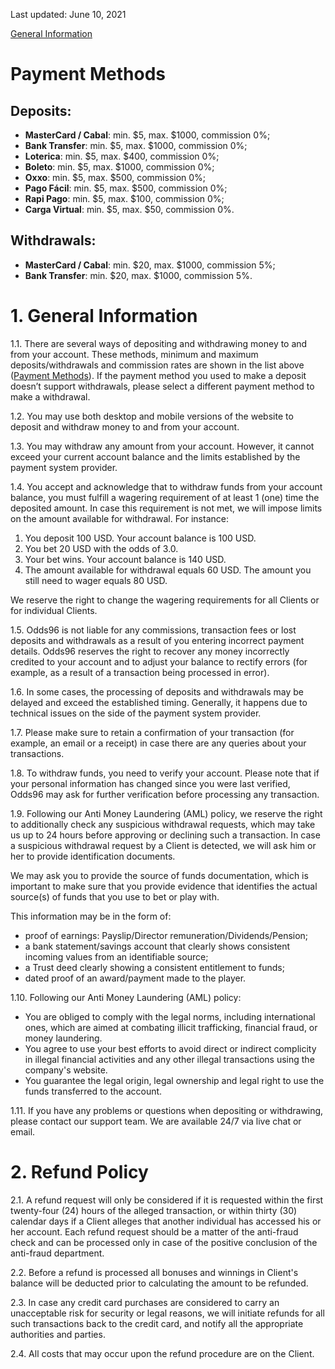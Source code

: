 <Version>Last updated: June 10, 2021</Version>

[General Information](#general-information)

# Payment Methods

## Deposits:
-   **MasterCard / Cabal**: min. $5, max. $1000, commission 0%;
-   **Bank Transfer**: min. $5, max. $1000, commission 0%;
-   **Loterica**: min. $5, max. $400, commission 0%;
-   **Boleto**: min. $5, max. $1000, commission 0%;
-   **Oxxo**: min. $5, max. $500, commission 0%;
-   **Pago Fácil**: min. $5, max. $500, commission 0%;
-   **Rapi Pago**: min. $5, max. $100, commission 0%;
-   **Carga Virtual**: min. $5, max. $50, commission 0%.
    
## Withdrawals:
-   **MasterCard / Cabal**: min. $20, max. $1000, commission 5%;
-   **Bank Transfer**: min. $20, max. $1000, commission 5%.
    
# 1. General Information

1.1. There are several ways of depositing and withdrawing money to and from your account. These methods, minimum and maximum deposits/withdrawals and commission rates are shown in the list above ([Payment Methods](#payment-methods)). If the payment method you used to make a deposit doesn’t support withdrawals, please select a different payment method to make a withdrawal.

1.2. You may use both desktop and mobile versions of the website to deposit and withdraw money to and from your account.

1.3. You may withdraw any amount from your account. However, it cannot exceed your current account balance and the limits established by the payment system provider.

1.4. You accept and acknowledge that to withdraw funds from your account balance, you must fulfill a wagering requirement of at least 1 (one) time the deposited amount. In case this requirement is not met, we will impose limits on the amount available for withdrawal. For instance:

1. You deposit 100 USD. Your account balance is 100 USD.
2. You bet 20 USD with the odds of 3.0.
3. Your bet wins. Your account balance is 140 USD.
4. The amount available for withdrawal equals 60 USD. The amount you still need to wager equals 80 USD.

We reserve the right to change the wagering requirements for all Clients or for individual Clients.

1.5. Odds96 is not liable for any commissions, transaction fees or lost deposits and withdrawals as a result of you entering incorrect payment details. Odds96 reserves the right to recover any money incorrectly credited to your account and to adjust your balance to rectify errors (for example, as a result of a transaction being processed in error).

1.6. In some cases, the processing of deposits and withdrawals may be delayed and exceed the established timing. Generally, it happens due to technical issues on the side of the payment system provider.

1.7. Please make sure to retain a confirmation of your transaction (for example, an email or a receipt) in case there are any queries about your transactions.

1.8. To withdraw funds, you need to verify your account. Please note that if your personal information has changed since you were last verified, Odds96 may ask for further verification before processing any transaction.

1.9. Following our Anti Money Laundering (AML) policy, we reserve the right to additionally check any suspicious withdrawal requests, which may take us up to 24 hours before approving or declining such a transaction. In case a suspicious withdrawal request by a Client is detected, we will ask him or her to provide identification documents.

We may ask you to provide the source of funds documentation, which is important to make sure that you provide evidence that identifies the actual source(s) of funds that you use to bet or play with.

This information may be in the form of:
-   proof of earnings: Payslip/Director remuneration/Dividends/Pension;
-   a bank statement/savings account that clearly shows consistent incoming values from an identifiable source;
-   a Trust deed clearly showing a consistent entitlement to funds;
-   dated proof of an award/payment made to the player.

1.10. Following our Anti Money Laundering (AML) policy:
-   You are obliged to comply with the legal norms, including international ones, which are aimed at combating illicit trafficking, financial fraud, or money laundering.
-   You agree to use your best efforts to avoid direct or indirect complicity in illegal financial activities and any other illegal transactions using the company's website.
-   You guarantee the legal origin, legal ownership and legal right to use the funds transferred to the account.
   
1.11. If you have any problems or questions when depositing or withdrawing, please contact our support team. We are available 24/7 via live chat or email.

# 2. Refund Policy

2.1. A refund request will only be considered if it is requested within the first twenty-four (24) hours of the alleged transaction, or within thirty (30) calendar days if a Client alleges that another individual has accessed his or her account. Each refund request should be a matter of the anti-fraud check and can be processed only in case of the positive conclusion of the anti-fraud department.

2.2. Before a refund is processed all bonuses and winnings in Client's balance will be deducted prior to calculating the amount to be refunded.

2.3. In case any сredit сard purchases are considered to carry an unacceptable risk for security or legal reasons, we will initiate refunds for all such transactions back to the сredit сard, and notify all the appropriate authorities and parties.

2.4. All costs that may occur upon the refund procedure are on the Client.
<!--stackedit_data:
eyJoaXN0b3J5IjpbMTIxNjIxMDBdfQ==
-->